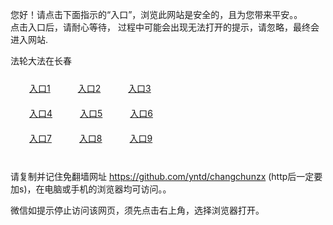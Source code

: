 您好！请点击下面指示的“入口”，浏览此网站是安全的，且为您带来平安。。 <br/>
点击入口后，请耐心等待， 过程中可能会出现无法打开的提示，请忽略，最终会进入网站. </br>

法轮大法在长春<br/>
<div style="padding:10px"><a style="margin:20px" target="_blank" href="https://dpjfkrb4bz36m.cloudfront.net/2Qpsp?hufgj" id="ccLink1" rel="nofollow">入口1</a> <a target="_blank" style="margin:20px" href="https://d1fgn26ey1qeoz.cloudfront.net/2Qpsp?gznrdfq" id="ccLink2" rel="nofollow">入口2</a> <a style="margin:20px" target="_blank" href="https://dj0ljw4aejrw1.cloudfront.net/2Qpsp?hjdtzklj" id="ccLink3" rel="nofollow">入口3</a></div>

<div style="padding:10px" ><a style="margin:20px" target="_blank" href="https://dpjfkrb4bz36m.cloudfront.net/2Qpsp?hufgj" id="ccLink4" rel="nofollow">入口4</a> <a style="margin:20px" href="https://d1fgn26ey1qeoz.cloudfront.net/2Qpsp?gznrdfq" target="_blank" id="ccLink5" rel="nofollow">入口5</a> <a style="margin:20px" href="https://dj0ljw4aejrw1.cloudfront.net/2Qpsp?hjdtzklj" target="_blank" id="ccLink6" rel="nofollow">入口6</a></div>

<div style="padding:10px"><a style="margin:20px" target="_blank" href="https://dpjfkrb4bz36m.cloudfront.net/2Qpsp?hufgj" id="ccLink7" rel="nofollow">入口7</a> <a style="margin:20px" href="https://d1fgn26ey1qeoz.cloudfront.net/2Qpsp?gznrdfq" target="_blank" id="ccLink8" rel="nofollow">入口8</a> <a style="margin:20px" target="_blank" href="https://dj0ljw4aejrw1.cloudfront.net/2Qpsp?hjdtzklj" id="ccLink9" rel="nofollow">入口9</a></div>

<br/>



请复制并记住免翻墙网址 https://github.com/yntd/changchunzx (http后一定要加s)，在电脑或手机的浏览器均可访问。。<br/>

微信如提示停止访问该网页，须先点击右上角，选择浏览器打开。
